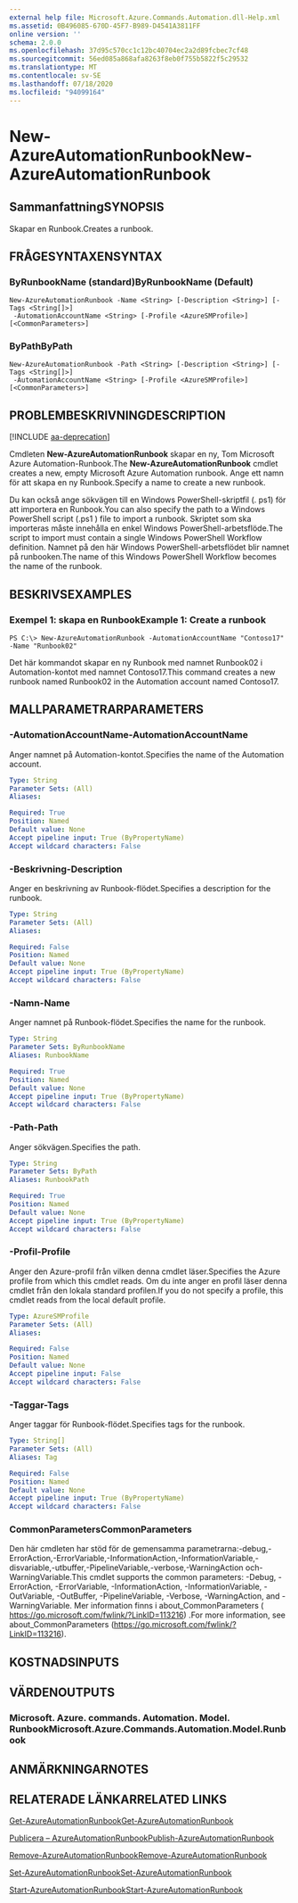 ```yaml
---
external help file: Microsoft.Azure.Commands.Automation.dll-Help.xml
ms.assetid: 0B496085-670D-45F7-B989-D4541A3811FF
online version: ''
schema: 2.0.0
ms.openlocfilehash: 37d95c570cc1c12bc40704ec2a2d89fcbec7cf48
ms.sourcegitcommit: 56ed085a868afa8263f8eb0f755b5822f5c29532
ms.translationtype: MT
ms.contentlocale: sv-SE
ms.lasthandoff: 07/18/2020
ms.locfileid: "94099164"
---
```

# <span data-ttu-id="65c24-101">New-AzureAutomationRunbook</span><span class="sxs-lookup"><span data-stu-id="65c24-101">New-AzureAutomationRunbook</span></span>

## <span data-ttu-id="65c24-102">Sammanfattning</span><span class="sxs-lookup"><span data-stu-id="65c24-102">SYNOPSIS</span></span>

<span data-ttu-id="65c24-103">Skapar en Runbook.</span><span class="sxs-lookup"><span data-stu-id="65c24-103">Creates a runbook.</span></span>

## <span data-ttu-id="65c24-104">FRÅGESYNTAXEN</span><span class="sxs-lookup"><span data-stu-id="65c24-104">SYNTAX</span></span>

### <span data-ttu-id="65c24-105">ByRunbookName (standard)</span><span class="sxs-lookup"><span data-stu-id="65c24-105">ByRunbookName (Default)</span></span>
```
New-AzureAutomationRunbook -Name <String> [-Description <String>] [-Tags <String[]>]
 -AutomationAccountName <String> [-Profile <AzureSMProfile>] [<CommonParameters>]
```

### <span data-ttu-id="65c24-106">ByPath</span><span class="sxs-lookup"><span data-stu-id="65c24-106">ByPath</span></span>
```
New-AzureAutomationRunbook -Path <String> [-Description <String>] [-Tags <String[]>]
 -AutomationAccountName <String> [-Profile <AzureSMProfile>] [<CommonParameters>]
```

## <span data-ttu-id="65c24-107">PROBLEMBESKRIVNING</span><span class="sxs-lookup"><span data-stu-id="65c24-107">DESCRIPTION</span></span>

[!INCLUDE [aa-deprecation](../include/aa-deprecation.md)]

<span data-ttu-id="65c24-108">Cmdleten **New-AzureAutomationRunbook** skapar en ny, Tom Microsoft Azure Automation-Runbook.</span><span class="sxs-lookup"><span data-stu-id="65c24-108">The **New-AzureAutomationRunbook** cmdlet creates a new, empty Microsoft Azure Automation runbook.</span></span>
<span data-ttu-id="65c24-109">Ange ett namn för att skapa en ny Runbook.</span><span class="sxs-lookup"><span data-stu-id="65c24-109">Specify a name to create a new runbook.</span></span>

<span data-ttu-id="65c24-110">Du kan också ange sökvägen till en Windows PowerShell-skriptfil (. ps1) för att importera en Runbook.</span><span class="sxs-lookup"><span data-stu-id="65c24-110">You can also specify the path to a Windows PowerShell script (.ps1 ) file to import a runbook.</span></span>
<span data-ttu-id="65c24-111">Skriptet som ska importeras måste innehålla en enkel Windows PowerShell-arbetsflöde.</span><span class="sxs-lookup"><span data-stu-id="65c24-111">The script to import must contain a single Windows PowerShell Workflow definition.</span></span>
<span data-ttu-id="65c24-112">Namnet på den här Windows PowerShell-arbetsflödet blir namnet på runbooken.</span><span class="sxs-lookup"><span data-stu-id="65c24-112">The name of this Windows PowerShell Workflow becomes the name of the runbook.</span></span>

## <span data-ttu-id="65c24-113">BESKRIVS</span><span class="sxs-lookup"><span data-stu-id="65c24-113">EXAMPLES</span></span>

### <span data-ttu-id="65c24-114">Exempel 1: skapa en Runbook</span><span class="sxs-lookup"><span data-stu-id="65c24-114">Example 1: Create a runbook</span></span>
```
PS C:\> New-AzureAutomationRunbook -AutomationAccountName "Contoso17" -Name "Runbook02"
```

<span data-ttu-id="65c24-115">Det här kommandot skapar en ny Runbook med namnet Runbook02 i Automation-kontot med namnet Contoso17.</span><span class="sxs-lookup"><span data-stu-id="65c24-115">This command creates a new runbook named Runbook02 in the Automation account named Contoso17.</span></span>

## <span data-ttu-id="65c24-116">MALLPARAMETRAR</span><span class="sxs-lookup"><span data-stu-id="65c24-116">PARAMETERS</span></span>

### <span data-ttu-id="65c24-117">-AutomationAccountName</span><span class="sxs-lookup"><span data-stu-id="65c24-117">-AutomationAccountName</span></span>
<span data-ttu-id="65c24-118">Anger namnet på Automation-kontot.</span><span class="sxs-lookup"><span data-stu-id="65c24-118">Specifies the name of the Automation account.</span></span>

```yaml
Type: String
Parameter Sets: (All)
Aliases: 

Required: True
Position: Named
Default value: None
Accept pipeline input: True (ByPropertyName)
Accept wildcard characters: False
```

### <span data-ttu-id="65c24-119">-Beskrivning</span><span class="sxs-lookup"><span data-stu-id="65c24-119">-Description</span></span>
<span data-ttu-id="65c24-120">Anger en beskrivning av Runbook-flödet.</span><span class="sxs-lookup"><span data-stu-id="65c24-120">Specifies a description for the runbook.</span></span>

```yaml
Type: String
Parameter Sets: (All)
Aliases: 

Required: False
Position: Named
Default value: None
Accept pipeline input: True (ByPropertyName)
Accept wildcard characters: False
```

### <span data-ttu-id="65c24-121">-Namn</span><span class="sxs-lookup"><span data-stu-id="65c24-121">-Name</span></span>
<span data-ttu-id="65c24-122">Anger namnet på Runbook-flödet.</span><span class="sxs-lookup"><span data-stu-id="65c24-122">Specifies the name for the runbook.</span></span>

```yaml
Type: String
Parameter Sets: ByRunbookName
Aliases: RunbookName

Required: True
Position: Named
Default value: None
Accept pipeline input: True (ByPropertyName)
Accept wildcard characters: False
```

### <span data-ttu-id="65c24-123">-Path</span><span class="sxs-lookup"><span data-stu-id="65c24-123">-Path</span></span>
<span data-ttu-id="65c24-124">Anger sökvägen.</span><span class="sxs-lookup"><span data-stu-id="65c24-124">Specifies the path.</span></span>

```yaml
Type: String
Parameter Sets: ByPath
Aliases: RunbookPath

Required: True
Position: Named
Default value: None
Accept pipeline input: True (ByPropertyName)
Accept wildcard characters: False
```

### <span data-ttu-id="65c24-125">-Profil</span><span class="sxs-lookup"><span data-stu-id="65c24-125">-Profile</span></span>
<span data-ttu-id="65c24-126">Anger den Azure-profil från vilken denna cmdlet läser.</span><span class="sxs-lookup"><span data-stu-id="65c24-126">Specifies the Azure profile from which this cmdlet reads.</span></span>
<span data-ttu-id="65c24-127">Om du inte anger en profil läser denna cmdlet från den lokala standard profilen.</span><span class="sxs-lookup"><span data-stu-id="65c24-127">If you do not specify a profile, this cmdlet reads from the local default profile.</span></span>

```yaml
Type: AzureSMProfile
Parameter Sets: (All)
Aliases: 

Required: False
Position: Named
Default value: None
Accept pipeline input: False
Accept wildcard characters: False
```

### <span data-ttu-id="65c24-128">-Taggar</span><span class="sxs-lookup"><span data-stu-id="65c24-128">-Tags</span></span>
<span data-ttu-id="65c24-129">Anger taggar för Runbook-flödet.</span><span class="sxs-lookup"><span data-stu-id="65c24-129">Specifies tags for the runbook.</span></span>

```yaml
Type: String[]
Parameter Sets: (All)
Aliases: Tag

Required: False
Position: Named
Default value: None
Accept pipeline input: True (ByPropertyName)
Accept wildcard characters: False
```

### <span data-ttu-id="65c24-130">CommonParameters</span><span class="sxs-lookup"><span data-stu-id="65c24-130">CommonParameters</span></span>
<span data-ttu-id="65c24-131">Den här cmdleten har stöd för de gemensamma parametrarna:-debug,-ErrorAction,-ErrorVariable,-InformationAction,-InformationVariable,-disvariable,-utbuffer,-PipelineVariable,-verbose,-WarningAction och-WarningVariable.</span><span class="sxs-lookup"><span data-stu-id="65c24-131">This cmdlet supports the common parameters: -Debug, -ErrorAction, -ErrorVariable, -InformationAction, -InformationVariable, -OutVariable, -OutBuffer, -PipelineVariable, -Verbose, -WarningAction, and -WarningVariable.</span></span> <span data-ttu-id="65c24-132">Mer information finns i about_CommonParameters ( https://go.microsoft.com/fwlink/?LinkID=113216) .</span><span class="sxs-lookup"><span data-stu-id="65c24-132">For more information, see about_CommonParameters (https://go.microsoft.com/fwlink/?LinkID=113216).</span></span>

## <span data-ttu-id="65c24-133">KOSTNADS</span><span class="sxs-lookup"><span data-stu-id="65c24-133">INPUTS</span></span>

## <span data-ttu-id="65c24-134">VÄRDEN</span><span class="sxs-lookup"><span data-stu-id="65c24-134">OUTPUTS</span></span>

### <span data-ttu-id="65c24-135">Microsoft. Azure. commands. Automation. Model. Runbook</span><span class="sxs-lookup"><span data-stu-id="65c24-135">Microsoft.Azure.Commands.Automation.Model.Runbook</span></span>

## <span data-ttu-id="65c24-136">ANMÄRKNINGAR</span><span class="sxs-lookup"><span data-stu-id="65c24-136">NOTES</span></span>

## <span data-ttu-id="65c24-137">RELATERADE LÄNKAR</span><span class="sxs-lookup"><span data-stu-id="65c24-137">RELATED LINKS</span></span>

[<span data-ttu-id="65c24-138">Get-AzureAutomationRunbook</span><span class="sxs-lookup"><span data-stu-id="65c24-138">Get-AzureAutomationRunbook</span></span>](./Get-AzureAutomationRunbook.md)

[<span data-ttu-id="65c24-139">Publicera – AzureAutomationRunbook</span><span class="sxs-lookup"><span data-stu-id="65c24-139">Publish-AzureAutomationRunbook</span></span>](./Publish-AzureAutomationRunbook.md)

[<span data-ttu-id="65c24-140">Remove-AzureAutomationRunbook</span><span class="sxs-lookup"><span data-stu-id="65c24-140">Remove-AzureAutomationRunbook</span></span>](./Remove-AzureAutomationRunbook.md)

[<span data-ttu-id="65c24-141">Set-AzureAutomationRunbook</span><span class="sxs-lookup"><span data-stu-id="65c24-141">Set-AzureAutomationRunbook</span></span>](./Set-AzureAutomationRunbook.md)

[<span data-ttu-id="65c24-142">Start-AzureAutomationRunbook</span><span class="sxs-lookup"><span data-stu-id="65c24-142">Start-AzureAutomationRunbook</span></span>](./Start-AzureAutomationRunbook.md)



